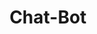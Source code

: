 ---
license: apache-2.0
title: Chat-Bot
sdk: streamlit
emoji: 🚀
colorFrom: purple
colorTo: gray
pinned: true
---